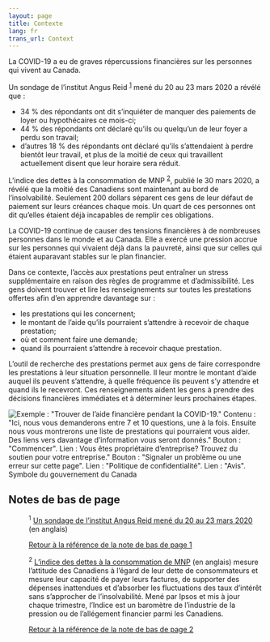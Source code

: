 ```yaml
---
layout: page
title: Contexte
lang: fr
trans_url: Context
---
```

La COVID-19 a eu de graves répercussions financières sur les personnes qui vivent au Canada. 

Un sondage de l’institut Angus Reid <sup id="fn1-rf"><a href="#fn1">1</a></sup>  mené du 20 au 23 mars 2020 a révélé que :

* 34 % des répondants ont dit s’inquiéter de manquer des paiements de loyer ou hypothécaires ce mois-ci;
* 44 % des répondants ont déclaré qu’ils ou quelqu’un de leur foyer a perdu son travail;
* d’autres 18 % des répondants ont déclaré qu’ils s’attendaient à perdre bientôt leur travail, et plus de la moitié de ceux qui travaillent actuellement disent que leur horaire sera réduit.

L’indice des dettes à la consommation de MNP <sup id="fn2-rf"><a href="#fn2">2</a></sup>, publié le 30 mars 2020, a révélé que la moitié des Canadiens sont maintenant au bord de l’insolvabilité. Seulement 200 dollars séparent ces gens de leur défaut de paiement sur leurs créances chaque mois. Un quart de ces personnes ont dit qu’elles étaient déjà incapables de remplir ces obligations. 

La COVID-19 continue de causer des tensions financières à de nombreuses personnes dans le monde et au Canada. Elle a exercé une pression accrue sur les personnes qui vivaient déjà dans la pauvreté, ainsi que sur celles qui étaient auparavant stables sur le plan financier.

Dans ce contexte, l’accès aux prestations peut entraîner un stress supplémentaire en raison des règles de programme et d’admissibilité. Les gens doivent trouver et lire les renseignements sur toutes les prestations offertes afin d’en apprendre davantage sur :

* les prestations qui les concernent;
* le montant de l’aide qu’ils pourraient s’attendre à recevoir de chaque prestation;
* où et comment faire une demande;
* quand ils pourraient s’attendre à recevoir chaque prestation. 

L’outil de recherche des prestations permet aux gens de faire correspondre les prestations à leur situation personnelle. Il leur montre le montant d’aide auquel ils peuvent s’attendre, à quelle fréquence ils peuvent s’y attendre et quand ils le recevront. Ces renseignements aident les gens à prendre des décisions financières immédiates et à déterminer leurs prochaines étapes. 

![Exemple : "Trouver de l’aide financière pendant la COVID-19." Contenu : "Ici, nous vous demanderons entre 7 et 10 questions, une à la fois. Ensuite nous vous montrerons une liste de prestations qui pourraient vous aider. Des liens vers davantage d’information vous seront donnés." Bouton : "Commencer". Lien : Vous êtes propriétaire d’entreprise? Trouvez du soutien pour votre entreprise." Bouton : "Signaler un problème ou une erreur sur cette page". Lien : "Politique de confidentialité". Lien : "Avis". Symbole du gouvernement du Canada](/assets/img/find_fr.png "Trouver de l’aide financière pendant la COVID-19")



## Notes de bas de page

<dl>
		<dt></dt>
		<dd id="fn1">
			<p><sup id="fn1-1-rf">1</sup> <a href="http://angusreid.org/covid-19-economic-impact-canada">Un sondage de l’institut Angus Reid mené du 20 au 23 mars 2020</a> (en anglais)</p>
			<p><a href="#fn1-rf">Retour à la référence de la note de bas de page 1</a></p>
		</dd>
<dt></dt>
		<dd id="fn2">
			<p><sup id="fn2-2-rf">2</sup> <a href="https://mnpdebt.ca/en/lp/debt-index#:~:text=The%20MNP%20Consumer%20Debt%20Index%20measures%20Canadians'%20attitudes%20toward%20their,rate%20fluctuations%20without%20approaching%20insolvency.&text=The%20precision%20of%20Ipsos%20online%20polls%20is%20measured%20using%20a%20credibility%20interval.">L’indice des dettes à la consommation de MNP</a> (en anglais) mesure l’attitude des Canadiens à l’égard de leur dette de consommateurs et mesure leur capacité de payer leurs factures, de supporter des dépenses inattendues et d’absorber les fluctuations des taux d’intérêt sans s’approcher de l’insolvabilité. Mené par Ipsos et mis à jour chaque trimestre, l’Indice est un baromètre de l’industrie de la pression ou de l’allégement financier parmi les Canadiens. </p>
			<p><a href="#fn2-rf">Retour à la référence de la note de bas de page 2</a></p>
		</dd>
</dl>